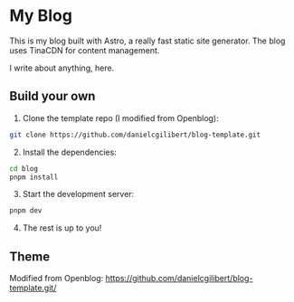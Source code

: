 # My Blog

This is my blog built with Astro, a really fast static site generator. The blog uses TinaCDN for content management.

I write about anything, here.

## Build your own

1. Clone the template repo (I modified from Openblog):

```bash
git clone https://github.com/danielcgilibert/blog-template.git
```

2. Install the dependencies:

```bash
cd blog
pnpm install
  ```

3. Start the development server:

```bash
pnpm dev
```

4. The rest is up to you!

## Theme
Modified from Openblog: https://github.com/danielcgilibert/blog-template.git/
